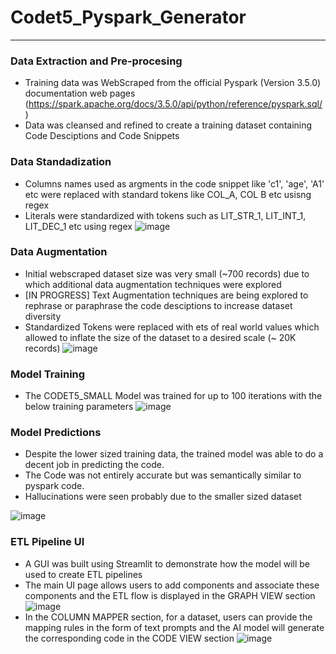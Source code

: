 # Codet5_Pyspark_Generator
---
### Data Extraction and Pre-procesing
- Training data was WebScraped from the official Pyspark (Version 3.5.0) documentation web pages (https://spark.apache.org/docs/3.5.0/api/python/reference/pyspark.sql/) 
- Data was cleansed and refined to create a training dataset containing Code Desciptions and Code Snippets

### Data Standadization
- Columns names used as argments in the code snippet like 'c1', 'age', 'A1' etc were replaced with standard tokens like COL_A, COL B etc usisng regex
- Literals were standardized with tokens such as LIT_STR_1, LIT_INT_1, LIT_DEC_1 etc using regex
![image](https://github.com/user-attachments/assets/3b375592-2420-40d7-9bc1-93bd2e2623b1)


### Data Augmentation
- Initial webscraped dataset size was very small (~700 records) due to which additional data augmentation techniques were explored
- [IN PROGRESS] Text Augmentation techniques are being explored to rephrase or paraphrase the code desciptions to increase dataset diversity
- Standardized Tokens were replaced with ets of real world values which allowed to inflate the size of the dataset to a desired scale (~ 20K records)
![image](https://github.com/user-attachments/assets/d2b0b7f2-9e91-418b-86f9-ba6ae87207b2)

### Model Training
- The CODET5_SMALL Model was trained for up to 100 iterations with the below training parameters
![image](https://github.com/user-attachments/assets/9bed31f7-497e-4c0c-9a0e-fe2fedcc5b69)

### Model Predictions
- Despite the lower sized training data, the trained model was able to do a decent job in predicting the code.
- The Code was not entirely accurate but was semantically similar to pyspark code.
- Hallucinations were seen probably due to the smaller sized dataset

![image](https://github.com/user-attachments/assets/5d9b373f-2d2f-44d3-9fbf-aed585d1e099)



### ETL Pipeline UI
- A GUI was built using Streamlit to demonstrate how the model will be used to create ETL pipelines
- The main UI page allows users to add components and associate these components and the ETL flow is displayed in the GRAPH VIEW section
![image](https://github.com/user-attachments/assets/6527ad10-e646-45ef-be63-6be1d692300b)
- In the COLUMN MAPPER section, for a dataset, users can provide the mapping rules in the form of text prompts and the AI model will generate the corresponding code in the CODE VIEW section
![image](https://github.com/user-attachments/assets/e136f657-74d0-4a3c-acda-1e3861a8949a)
